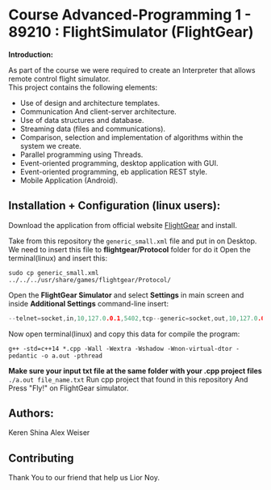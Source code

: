 # Course Advanced-Programming 1 - 89210 : FlightSimulator (FlightGear)
**Introduction:**

As part of the course we were required to create an Interpreter that allows remote control flight simulator.  
This project contains the following elements:
- Use of design and architecture templates.
- Communication
And client-server architecture.
- Use of data structures and database.
- Streaming data (files and communications).
- Comparison, selection and implementation of algorithms within the system we create.
- Parallel programming using Threads.
- Event-oriented programming, desktop application with GUI.
- Event-oriented programming, eb application REST style.
- Mobile Application (Android).

## Installation + Configuration (linux users):

Download the application from official website [FlightGear](https://www.flightgear.org/download/) and install.

Take from this repository the ```generic_small.xml``` file and put in on Desktop.
We need to insert this file to **flightgear/Protocol** folder for do it
Open the terminal(linux) and insert this:
```linux-terminal
sudo cp generic_small.xml ../../../usr/share/games/flightgear/Protocol/
```
Open the  **FlightGear Simulator** and select **Settings** in main screen
and inside **Additional Settings** command-line insert:
```c++
--telnet=socket,in,10,127.0.0.1,5402,tcp--generic=socket,out,10,127.0.0.1,5400,tcp,generic_small
```
Now open terminal(linux) and copy this data for compile the program:
```
g++ -std=c++14 *.cpp -Wall -Wextra -Wshadow -Wnon-virtual-dtor -pedantic -o a.out -pthread
```
**Make sure your input txt file at the same folder with your .cpp project files**
```./a.out file_name.txt```
Run cpp project that found in this repository
And Press "Fly!" on FlightGear simulator.
## Authors:
Keren Shina
Alex Weiser

## Contributing
Thank You to our friend that help us Lior Noy.
